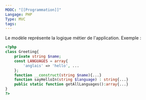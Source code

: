 ```yaml
---
MOOC: "[[Programmation]]"
Langage: PHP
Type: MVC
tags:
---
```

Le modèle représente la logique métier de l'application. Exemple :
```PHP
<?php
class Greeting{
	private string $name;
	const LANGUAGES = array{
		'anglais' => 'hello', ...
	};
	function __construct(string $name){...}
	function sayHelloIn(string $language) : string{...}
	public static function getAllLanguages():array{...}
}
?>
```